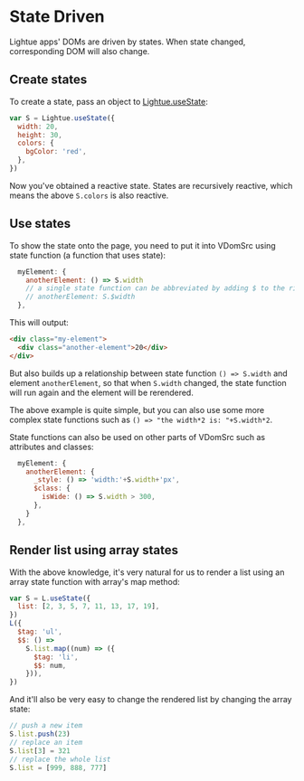 # State Driven

Lightue apps' DOMs are driven by states. When state changed, corresponding DOM will also change.

## Create states

To create a state, pass an object to [Lightue.useState](../api/global#useState-stateSrc-):

```js
var S = Lightue.useState({
  width: 20,
  height: 30,
  colors: {
    bgColor: 'red',
  },
})
```

Now you've obtained a reactive state. States are recursively reactive, which means the above `S.colors` is also reactive.

## Use states

To show the state onto the page, you need to put it into VDomSrc using state function (a function that uses state):

```js
  myElement: {
    anotherElement: () => S.width
    // a single state function can be abbreviated by adding $ to the rightmost key:
    // anotherElement: S.$width
  },
```

This will output:

```html
<div class="my-element">
  <div class="another-element">20</div>
</div>
```

But also builds up a relationship between state function `() => S.width` and element `anotherElement`, so that when `S.width` changed, the state function will run again and the element will be rerendered.

The above example is quite simple, but you can also use some more complex state functions such as `() => "the width*2 is: "+S.width*2`.

State functions can also be used on other parts of VDomSrc such as attributes and classes:

```js
  myElement: {
    anotherElement: {
      _style: () => 'width:'+S.width+'px',
      $class: {
        isWide: () => S.width > 300,
      },
    }
  },
```

## Render list using array states

With the above knowledge, it's very natural for us to render a list using an array state function with array's map method:

```js
var S = L.useState({
  list: [2, 3, 5, 7, 11, 13, 17, 19],
})
L({
  $tag: 'ul',
  $$: () =>
    S.list.map((num) => ({
      $tag: 'li',
      $$: num,
    })),
})
```

And it'll also be very easy to change the rendered list by changing the array state:

```js
// push a new item
S.list.push(23)
// replace an item
S.list[3] = 321
// replace the whole list
S.list = [999, 888, 777]
```
